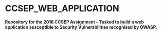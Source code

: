 # **CCSEP_WEB_APPLICATION**

**Repository for the 2018 CCSEP Assignment - Tasked to build a web application susceptible to Security Vulnerabilities recognised by OWASP.**
